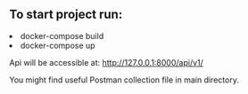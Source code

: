 <h2>To start project run:</h2>

<li>docker-compose build</li>
<li>docker-compose up</li>

Api will be accessible at: http://127.0.0.1:8000/api/v1/

You might find useful Postman collection file in main directory.


